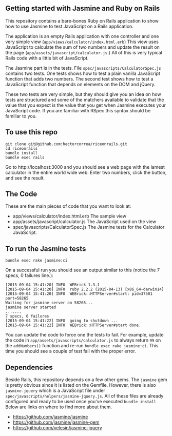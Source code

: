 ## Getting started with Jasmine and Ruby on Rails

This repository contains a bare-bones Ruby on Rails application to show how to use Jasmine to test JavaScript on a Rails application.

The application is an empty Rails application with one controller and one very simple view (`app/views/calculator/index.html.erb`) This view uses JavaScript to calculate the sum of two numbers and update the result on the page (`app/assets/javascript/calculator.js`.) All of this is very typical Rails code with a little bit of JavaScript.

The Jasmine part is in the tests. File `spec/javascripts/CalculatorSpec.js` contains two tests. One tests shows how to test a plain vanilla JavaScript function that adds two numbers. The second test shows how to test a JavaScript function that depends on elements on the DOM and jQuery.

These two tests are very simple, but they should give you an idea on how tests are structured and some of the matchers available to validate that the value that you expect is the value that you get when Jasmine executes your JavaScript code. If you are familiar with RSpec this syntax should be familiar to you.


## To use this repo

    git clone git@github.com:hectorcorrea/riceonrails.git
    cd riceonrails
    bundle install
    bundle exec rails

Go to http://localhost:3000 and you should see a web page with the lamest calculator in the entire world wide web. Enter two numbers, click the button, and see the result.


## The Code
These are the main pieces of code that you want to look at:

  * app/views/calculator/index.html.erb The sample view
  * app/assets/javascript/calculator.js The JavaScript used on the view
  * spec/javascripts/CalculatorSpec.js The Jasmine tests for the Calculator JavaScript.


## To run the Jasmine tests

    bundle exec rake jasmine:ci

On a successful run you should see an output similar to this (notice the 7 specs, 0 failures line.):

    [2015-09-04 15:41:20] INFO  WEBrick 1.3.1
    [2015-09-04 15:41:20] INFO  ruby 2.2.2 (2015-04-13) [x86_64-darwin14]
    [2015-09-04 15:41:20] INFO  WEBrick::HTTPServer#start: pid=37501 port=58265
    Waiting for jasmine server on 58265...
    jasmine server started
    .......
    7 specs, 0 failures
    [2015-09-04 15:41:22] INFO  going to shutdown ...
    [2015-09-04 15:41:22] INFO  WEBrick::HTTPServer#start done.

You can update the code to force one the tests to fail. For example, update the code in `app/assets/javascripts/calculator.js` to always return `99` on the `addNumbers()` function and re-run `bundle exec rake jasmine:ci`. This time you should see a couple of test fail with the proper error.


## Dependencies

Beside Rails, this repository depends on a few other gems. The `jasmine` gem is pretty obvious since it is listed on the Gemfile. However, there is also `jasmine-jquery` which is a JavaScript file under `spec/javascripts/helpers/jasmine-jquery.js`. All of these files are already configured and ready to be used once you've executed `bundle install` Below are links on where to find more about them.

  * https://github.com/jasmine/jasmine
  * https://github.com/jasmine/jasmine-gem
  * https://github.com/velesin/jasmine-jquery

